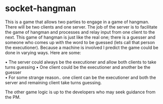 # socket-hangman
This is a game that allows two parties to engage in a game of hangman. There will be two clients and one server. The job of the server is to facilitate the game of hangman and processes and relay input from one client to the next. This game of hangman is just like the real one; there is a guesser and someone who comes up with the word to be guessed (lets call that person the executioner). Because a machine is involved I predict the game could be done in varying ways. Here are some:

• The server could always be the executioner and allow both clients to take turns guessing
• One client could be the executioner and another be the guesser     
• For some strange reason.. one client can be the executioner and both the server and remaining client take turns guessing. 

The other game logic is up to the developers who may seek guidance from the PM.
